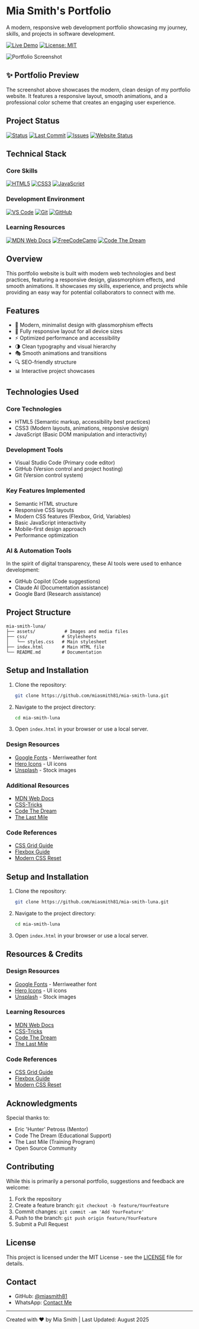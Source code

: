 # Mia Smith's Portfolio

A modern, responsive web development portfolio showcasing my journey, skills, and projects in software development.

[![Live Demo](https://img.shields.io/badge/demo-live-brightgreen.svg)](https://miasmith81.github.io/mia-smith-luna/)
[![License: MIT](https://img.shields.io/badge/License-MIT-yellow.svg)](https://opensource.org/licenses/MIT)

![Portfolio Screenshot](assets/main.png)

## ✨ Portfolio Preview

The screenshot above showcases the modern, clean design of my portfolio website. It features a responsive layout, smooth animations, and a professional color scheme that creates an engaging user experience.

## Project Status

[![Status](https://img.shields.io/badge/Status-Active-success?style=for-the-badge)](https://github.com/miasmith81/mia-smith-luna)
[![Last Commit](https://img.shields.io/github/last-commit/miasmith81/mia-smith-luna?style=for-the-badge)](https://github.com/miasmith81/mia-smith-luna/commits/main)
[![Issues](https://img.shields.io/github/issues/miasmith81/mia-smith-luna?style=for-the-badge)](https://github.com/miasmith81/mia-smith-luna/issues)
[![Website Status](https://img.shields.io/website?style=for-the-badge&url=https%3A%2F%2Fmiasmith81.github.io%2Fmia-smith-luna%2F)](https://miasmith81.github.io/mia-smith-luna/)

## Technical Stack

### Core Skills

[![HTML5](https://img.shields.io/badge/HTML5-E34F26?style=for-the-badge&logo=html5&logoColor=white)](https://developer.mozilla.org/en-US/docs/Web/HTML)
[![CSS3](https://img.shields.io/badge/CSS3-1572B6?style=for-the-badge&logo=css3&logoColor=white)](https://developer.mozilla.org/en-US/docs/Web/CSS)
[![JavaScript](https://img.shields.io/badge/JavaScript-F7DF1E?style=for-the-badge&logo=javascript&logoColor=black)](https://developer.mozilla.org/en-US/docs/Web/JavaScript)

### Development Environment

[![VS Code](https://img.shields.io/badge/VS_Code-0078D4?style=for-the-badge&logo=visual%20studio%20code&logoColor=white)](https://code.visualstudio.com/)
[![Git](https://img.shields.io/badge/Git-F05032?style=for-the-badge&logo=git&logoColor=white)](https://git-scm.com/)
[![GitHub](https://img.shields.io/badge/GitHub-100000?style=for-the-badge&logo=github&logoColor=white)](https://github.com/)

### Learning Resources

[![MDN Web Docs](https://img.shields.io/badge/MDN_Web_Docs-black?style=for-the-badge&logo=mdnwebdocs&logoColor=white)](https://developer.mozilla.org/)
[![FreeCodeCamp](https://img.shields.io/badge/freecodecamp-27273D?style=for-the-badge&logo=freecodecamp&logoColor=white)](https://www.freecodecamp.org/)
[![Code The Dream](https://img.shields.io/badge/Code_The_Dream-0096FF?style=for-the-badge)](https://www.codethedream.org/)

## Overview

This portfolio website is built with modern web technologies and best practices, featuring a responsive design, glassmorphism effects, and smooth animations. It showcases my skills, experience, and projects while providing an easy way for potential collaborators to connect with me.

## Features

- 🎨 Modern, minimalist design with glassmorphism effects
- 📱 Fully responsive layout for all device sizes
- ⚡ Optimized performance and accessibility
- 🌗 Clean typography and visual hierarchy
- 🎭 Smooth animations and transitions
- 🔍 SEO-friendly structure
- 📊 Interactive project showcases

## Technologies Used

### Core Technologies

- HTML5 (Semantic markup, accessibility best practices)
- CSS3 (Modern layouts, animations, responsive design)
- JavaScript (Basic DOM manipulation and interactivity)

### Development Tools

- Visual Studio Code (Primary code editor)
- GitHub (Version control and project hosting)
- Git (Version control system)

### Key Features Implemented

- Semantic HTML structure
- Responsive CSS layouts
- Modern CSS features (Flexbox, Grid, Variables)
- Basic JavaScript interactivity
- Mobile-first design approach
- Performance optimization

### AI & Automation Tools

In the spirit of digital transparency, these AI tools were used to enhance development:

- GitHub Copilot (Code suggestions)
- Claude AI (Documentation assistance)
- Google Bard (Research assistance)

## Project Structure

```text
mia-smith-luna/
├── assets/           # Images and media files
├── css/             # Stylesheets
│   └── styles.css   # Main stylesheet
├── index.html       # Main HTML file
└── README.md        # Documentation
```

## Setup and Installation

1. Clone the repository:

    ```bash
    git clone https://github.com/miasmith81/mia-smith-luna.git
    ```

2. Navigate to the project directory:

    ```bash
    cd mia-smith-luna
    ```

3. Open `index.html` in your browser or use a local server.

### Design Resources

- [Google Fonts](https://fonts.google.com/) - Merriweather font
- [Hero Icons](https://heroicons.com/) - UI icons
- [Unsplash](https://unsplash.com/) - Stock images

### Additional Resources

- [MDN Web Docs](https://developer.mozilla.org/)
- [CSS-Tricks](https://css-tricks.com/)
- [Code The Dream](https://codethedream.org/)
- [The Last Mile](https://thelastmile.org/)

### Code References

- [CSS Grid Guide](https://css-tricks.com/snippets/css/complete-guide-grid/)
- [Flexbox Guide](https://css-tricks.com/snippets/css/a-guide-to-flexbox/)
- [Modern CSS Reset](https://piccalil.li/blog/a-modern-css-reset/)

## Setup and Installation

1. Clone the repository:
   ```bash
   git clone https://github.com/miasmith81/mia-smith-luna.git
   ```
2. Navigate to the project directory:
   ```bash
   cd mia-smith-luna
   ```
3. Open `index.html` in your browser or use a local server.

## Resources & Credits

### Design Resources
- [Google Fonts](https://fonts.google.com/) - Merriweather font
- [Hero Icons](https://heroicons.com/) - UI icons
- [Unsplash](https://unsplash.com/) - Stock images

### Learning Resources
- [MDN Web Docs](https://developer.mozilla.org/)
- [CSS-Tricks](https://css-tricks.com/)
- [Code The Dream](https://codethedream.org/)
- [The Last Mile](https://thelastmile.org/)

### Code References
- [CSS Grid Guide](https://css-tricks.com/snippets/css/complete-guide-grid/)
- [Flexbox Guide](https://css-tricks.com/snippets/css/a-guide-to-flexbox/)
- [Modern CSS Reset](https://piccalil.li/blog/a-modern-css-reset/)

## Acknowledgments

Special thanks to:
- Eric 'Hunter' Petross (Mentor)
- Code The Dream (Educational Support)
- The Last Mile (Training Program)
- Open Source Community

## Contributing

While this is primarily a personal portfolio, suggestions and feedback are welcome:

1. Fork the repository
2. Create a feature branch: `git checkout -b feature/YourFeature`
3. Commit changes: `git commit -am 'Add YourFeature'`
4. Push to the branch: `git push origin feature/YourFeature`
5. Submit a Pull Request

## License

This project is licensed under the MIT License - see the [LICENSE](LICENSE) file for details.

## Contact

- GitHub: [@miasmith81](https://github.com/miasmith81)
- WhatsApp: [Contact Me](https://wa.me/4064318114)

---

Created with ❤️ by Mia Smith | Last Updated: August 2025
